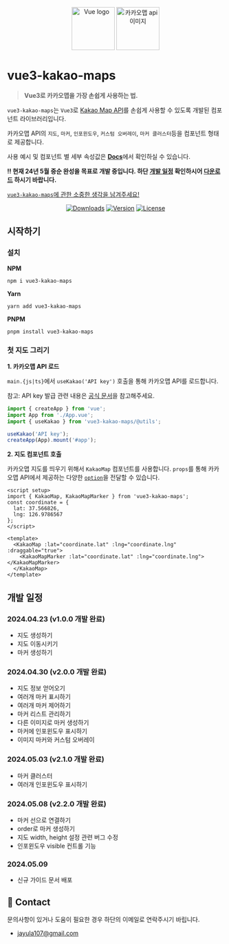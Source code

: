 <div align="center"><a href="https://vuejs.org">
  <img width="100" src="https://vuejs.org/images/logo.png" alt="Vue logo"></a>
  <img width="100" src="https://drive.google.com/uc?export=view&id=1nIhN4NpBOQaY-jwYnzP7yMtMVvKAI18g" alt="카카오맵 api 이미지" width="200"/>
</div>

<h1>vue3-kakao-maps</h1>

> **Vue3로 카카오맵을 가장 손쉽게 사용하는 법.**

`vue3-kakao-maps`는 `Vue3`로 [Kakao Map API](https://apis.map.kakao.com/)를 손쉽게 사용할 수 있도록 개발된 컴포넌트 라이브러리입니다.

카카오맵 API의 `지도`, `마커`, `인포윈도우`, `커스텀 오버레이`, `마커 클러스터`등을 컴포넌트 형태로 제공합니다.

사용 예시 및 컴포넌트 별 세부 속성값은 [**Docs**](https://6620c768715fd00a32d656ec-qjvjkblfbq.chromatic.com/?path=/docs/stories-readme--overview)에서 확인하실 수 있습니다.

**!! 현재 24년 5월 중순 완성을 목표로 개발 중입니다. 하단 [개발 일정](#개발-일정) 확인하시어 [다운로드](https://www.npmjs.com/package/vue3-kakao-maps) 하시기 바랍니다.**

[`vue3-kakao-maps`에 관한 소중한 생각을 남겨주세요!](https://forms.gle/qZty6EQDRD8Q3b3i9)

<p align="center">
<!--   <a href="https://circleci.com/gh/vuejs/vue/tree/dev"><img src="https://img.shields.io/circleci/project/github/vuejs/vue/dev.svg?sanitize=true" alt="Build Status"></a>
  <a href="https://codecov.io/github/vuejs/vue?branch=dev"><img src="https://img.shields.io/codecov/c/github/vuejs/vue/dev.svg?sanitize=true" alt="Coverage Status"></a> -->
  <a href="https://npmcharts.com/compare/vue3-kakao-maps?minimal=true"><img src="https://img.shields.io/npm/dm/vue3-kakao-maps.svg?sanitize=true" alt="Downloads"></a>
  <a href="https://www.npmjs.com/package/vue3-kakao-maps"><img src="https://img.shields.io/npm/v/vue3-kakao-maps.svg?sanitize=true" alt="Version"></a>
  <a href="https://www.npmjs.com/package/vue"><img src="https://img.shields.io/npm/l/vue.svg?sanitize=true" alt="License"></a>
</p>

## 시작하기

### 설치

**NPM**

```
npm i vue3-kakao-maps
```

**Yarn**

```
yarn add vue3-kakao-maps
```

**PNPM**

```
pnpm install vue3-kakao-maps
```

### 첫 지도 그리기

**1. 카카오맵 API 로드**

`main.{js|ts}`에서 `useKakao('API key')` 호출을 통해 카카오맵 API를 로드합니다.

참고: API key 발급 관련 내용은 [공식 문서](https://apis.map.kakao.com/web/guide/)을 참고해주세요.

```js
import { createApp } from 'vue';
import App from './App.vue';
import { useKakao } from 'vue3-kakao-maps/@utils';

useKakao('API key');
createApp(App).mount('#app');
```

**2. 지도 컴포넌트 호출**

카카오맵 지도를 띄우기 위해서 `KakaoMap` 컴포넌트를 사용합니다. `props`를 통해 카카오맵 API에서 제공하는 다양한 [`option`](https://apis.map.kakao.com/web/documentation/#Map)을 전달할 수 있습니다.

```vue
<script setup>
import { KakaoMap, KakaoMapMarker } from 'vue3-kakao-maps';
const coordinate = {
  lat: 37.566826,
  lng: 126.9786567
};
</script>

<template>
  <KakaoMap :lat="coordinate.lat" :lng="coordinate.lng" :draggable="true">
    <KakaoMapMarker :lat="coordinate.lat" :lng="coordinate.lng"></KakaoMapMarker>
  </KakaoMap>
</template>
```

## 개발 일정

### 2024.04.23 (v1.0.0 개발 완료)

- 지도 생성하기
- 지도 이동시키기
- 마커 생성하기

### 2024.04.30 (v2.0.0 개발 완료)

- 지도 정보 얻어오기
- 여러개 마커 표시하기
- 여러개 마커 제어하기
- 마커 리스트 관리하기
- 다른 이미지로 마커 생성하기
- 마커에 인포윈도우 표시하기
- 이미지 마커와 커스텀 오버레이

### 2024.05.03 (v2.1.0 개발 완료)

- 마커 클러스터
- 여러개 인포윈도우 표시하기

### 2024.05.08 (v2.2.0 개발 완료)

- 마커 선으로 연결하기
- order로 마커 생성하기
- 지도 width, height 설정 관련 버그 수정
- 인포윈도우 visible 컨트롤 기능

### 2024.05.09

- 신규 가이드 문서 배포

## 📧 Contact

문의사항이 있거나 도움이 필요한 경우 하단의 이메일로 연락주시기 바립니다.

- jayula107@gmail.com
